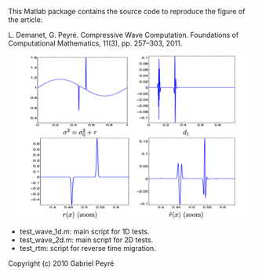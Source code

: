 This Matlab package contains the source code to reproduce the figure of the article:

L. Demanet, G. Peyré. Compressive Wave Computation. Foundations of Computational Mathematics, 11(3), pp. 257–303, 2011.

![Propagations](img/waves.png)

- test_wave_1d.m: main script for 1D tests.
- test_wave_2d.m: main script for 2D tests.
- test_rtm: script for reverse time migration.

Copyright (c) 2010 Gabriel Peyré
